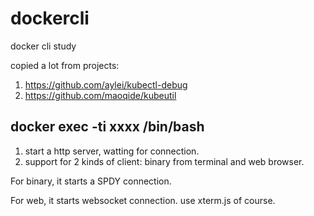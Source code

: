 # dockercli
docker cli study

copied a lot from projects:
1. https://github.com/aylei/kubectl-debug
2. https://github.com/maoqide/kubeutil


## docker exec -ti xxxx /bin/bash
1. start a http server, watting for connection.
2. support for 2 kinds of client: binary from terminal and web browser.

For binary, it starts a SPDY connection.

For web, it starts websocket connection. use xterm.js of course.


